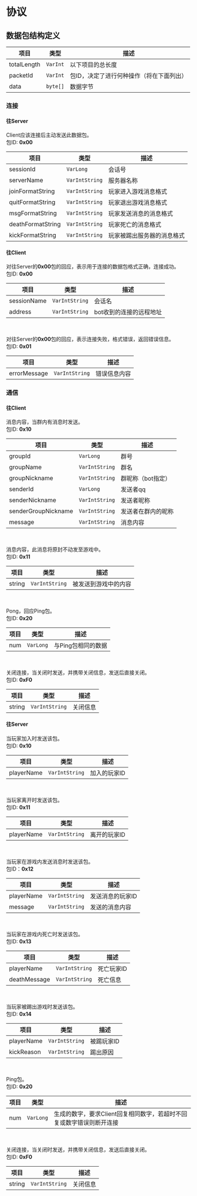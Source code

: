 # 协议

## 数据包结构定义
| 项目          | 类型       | 描述                    |
|-------------|----------|-----------------------|
| totalLength | `VarInt` | 以下项目的总长度              |
| packetId    | `VarInt` | 包ID，决定了进行何种操作（将在下面列出） |
| data        | `byte[]` | 数据字节                  |

### 连接
#### 往Server
Client应该连接后主动发送此数据包。  
包ID: **0x00**

| 项目                | 类型             | 描述            |
|-------------------|----------------|---------------|
| sessionId         | `VarLong`      | 会话号           |
| serverName        | `VarIntString` | 服务器名称         |
| joinFormatString  | `VarIntString` | 玩家进入游戏消息格式    |
| quitFormatString  | `VarIntString` | 玩家退出游戏消息格式    |
| msgFormatString   | `VarIntString` | 玩家发送消息的消息格式   |
| deathFormatString | `VarIntString` | 玩家死亡的消息格式     |
| kickFormatString  | `VarIntString` | 玩家被踢出服务器的消息格式 |

#### 往Client
对往Server的**0x00**包的回应，表示用于连接的数据包格式正确，连接成功。  
包ID: **0x00**

| 项目          | 类型             | 描述            |
|-------------|----------------|---------------|
| sessionName | `VarIntString` | 会话名           |
| address     | `VarIntString` | bot收到的连接的远程地址 |
<br>


对往Server的**0x00**包的回应，表示连接失败，格式错误，返回错误信息。  
包ID: **0x01**

| 项目           | 类型             | 描述     |
|--------------|----------------|--------|
| errorMessage | `VarIntString` | 错误信息内容 |


### 通信
#### 往Client
消息内容，当群内有消息时发送。  
包ID: **0x10**

| 项目                  | 类型             | 描述         |
|---------------------|----------------|------------|
| groupId             | `VarLong`      | 群号         |
| groupName           | `VarIntString` | 群名         |
| groupNickname       | `VarIntString` | 群昵称（bot指定） |
| senderId            | `VarLong`      | 发送者qq      |
| senderNickname      | `VarIntString` | 发送者昵称      |
| senderGroupNickname | `VarIntString` | 发送者在群内的昵称  |
| message             | `VarIntString` | 消息内容       |
<br>

消息内容，此消息将原封不动发至游戏中。  
包ID: **0x11**

| 项目     | 类型             | 描述         |
|--------|----------------|------------|
| string | `VarIntString` | 被发送到游戏中的内容 |
<br>

Pong，回应Ping包。  
包ID: **0x20**

| 项目  | 类型        | 描述          |
|-----|-----------|-------------|
| num | `VarLong` | 与Ping包相同的数据 |
<br>

关闭连接，当关闭时发送，并携带关闭信息，发送后直接关闭。  
包ID: **0xF0**

| 项目     | 类型             | 描述   |
|--------|----------------|------|
| string | `VarIntString` | 关闭信息 |

#### 往Server
当玩家加入时发送该包。  
包ID: **0x10**

| 项目         | 类型             | 描述      |
|------------|----------------|---------|
| playerName | `VarIntString` | 加入的玩家ID |
<br>

当玩家离开时发送该包。  
包ID: **0x11**

| 项目         | 类型             | 描述      |
|------------|----------------|---------|
| playerName | `VarIntString` | 离开的玩家ID |
<br>

当玩家在游戏内发送消息时发送该包。  
包ID：**0x12**

| 项目         | 类型             | 描述        |
|------------|----------------|-----------|
| playerName | `VarIntString` | 发送消息的玩家ID |
| message    | `VarIntString` | 发送的消息内容   |
<br>

当玩家在游戏内死亡时发送该包。  
包ID: **0x13**

| 项目           | 类型             | 描述     |
|--------------|----------------|--------|
| playerName   | `VarIntString` | 死亡玩家ID |
| deathMessage | `VarIntString` | 死亡信息   |
<br>

当玩家被踢出游戏时发送该包。  
包ID: **0x14**

| 项目         | 类型             | 描述     |
|------------|----------------|--------|
| playerName | `VarIntString` | 被踢玩家ID |
| kickReason | `VarIntString` | 踢出原因   |
<br>

Ping包。  
包ID: **0x20**

| 项目  | 类型        | 描述                                    |
|-----|-----------|---------------------------------------|
| num | `VarLong` | 生成的数字，要求Client回复相同数字，若超时不回复或数字错误则断开连接 |
<br>

关闭连接，当关闭时发送，并携带关闭信息，发送后直接关闭。  
包ID: **0xF0**

| 项目     | 类型             | 描述   |
|--------|----------------|------|
| string | `VarIntString` | 关闭信息 |
